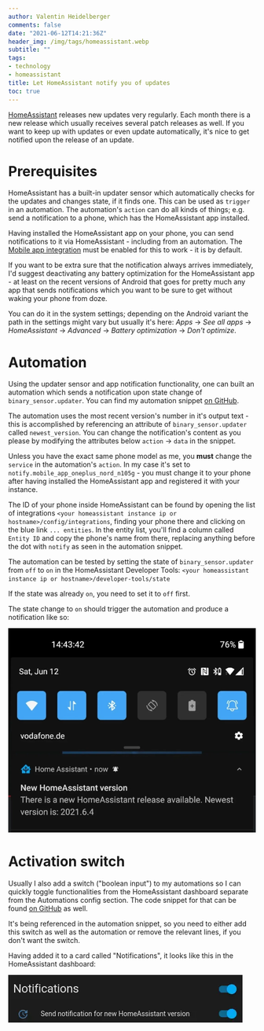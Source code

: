 ```yaml
---
author: Valentin Heidelberger
comments: false
date: "2021-06-12T14:21:36Z"
header_img: /img/tags/homeassistant.webp
subtitle: ""
tags:
- technology
- homeassistant
title: Let HomeAssistant notify you of updates
toc: true
---
```



[HomeAssistant](https://www.home-assistant.io/) releases new updates very regularly. Each month there is a new release which usually receives several patch releases as well. If you want to keep up with updates or even update automatically, it's nice to get notified upon the release of an update.

# Prerequisites

HomeAssistant has a built-in updater sensor which automatically checks for the updates and changes state, if it finds one. This can be used as `trigger` in an automation. The automation's `action` can do all kinds of things; e.g. send a notification to a phone, which has the HomeAssistant app installed.

Having installed the HomeAssistant app on your phone, you can send notifications to it via HomeAssistant - including from an automation. The [Mobile app integration](https://www.home-assistant.io/integrations/mobile_app/) must be enabled for this to work - it is by default.

If you want to be extra sure that the notification always arrives immediately, I'd suggest deactivating any battery optimization for the HomeAssistant app - at least on the recent versions of Android that goes for pretty much any app that sends notifications which you want to be sure to get without waking your phone from doze.

You can do it in the system settings; depending on the Android variant the path in the settings might vary but usually it's here: *Apps* -> *See all apps* -> *HomeAssistant* -> *Advanced* -> *Battery optimization* -> *Don't optimize*.

# Automation

Using the updater sensor and app notification functionality, one can built an automation which sends a notification upon state change of `binary_sensor.updater`. You can find my automation snippet [on GitHub](https://github.com/va1entin/homeassistant-config/blob/b69451aba22034d2838bb9a5ae0c13e7bdfbd53e/automation/version.yaml).


The automation uses the most recent version's number in it's output text - this is accomplished by referencing an attribute of `binary_sensor.updater` called `newest_version`. You can change the notification's content as you please by modifying the attributes below `action` -> `data` in the snippet.

Unless you have the exact same phone model as me, you **must** change the `service` in the automation's `action`. In my case it's set to `notify.mobile_app_oneplus_nord_n105g` - you must change it to your phone after having installed the HomeAssistant app and registered it with your instance.

The ID of your phone inside HomeAssistant can be found by opening the list of integrations `<your homeassistant instance ip or hostname>/config/integrations`, finding your phone there and clicking on the blue link `... entities`. In the entity list, you'll find a column called `Entity ID` and copy the phone's name from there, replacing anything before the dot with `notify` as seen in the automation snippet.

The automation can be tested by setting the state of `binary_sensor.updater` from `off` to `on` in the HomeAssistant Developer Tools: `<your homeassistant instance ip or hostname>/developer-tools/state`

If the state was already `on`, you need to set it to `off` first.

The state change to `on` should trigger the automation and produce a notification like so:

![HomeAssistant version notification on Android](/img/posts/homeassistant_version_notification.webp)

# Activation switch

Usually I also add a switch ("boolean input") to my automations so I can quickly toggle functionalities from the HomeAssistant dashboard separate from the Automations config section. The code snippet for that can be found [on GitHub](https://github.com/va1entin/homeassistant-config/blob/b69451aba22034d2838bb9a5ae0c13e7bdfbd53e/input_boolean/version.yaml) as well.

It's being referenced in the automation snippet, so you need to either add this switch as well as the automation or remove the relevant lines, if you don't want the switch.

Having added it to a card called "Notifications", it looks like this in the HomeAssistant dashboard:

![HomeAssistant version notification switch](/img/posts/homeassistant_update_notifications_switch.webp)

